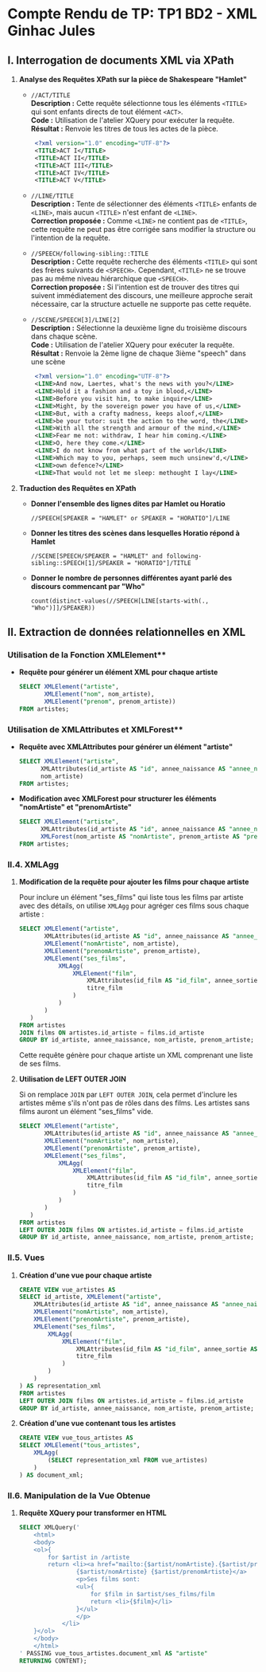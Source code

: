 # Compte Rendu de TP: TP1 BD2 - XML Ginhac Jules

## I. Interrogation de documents XML via XPath

1. **Analyse des Requêtes XPath sur la pièce de Shakespeare "Hamlet"**

   - `//ACT/TITLE`  
     **Description :** Cette requête sélectionne tous les éléments `<TITLE>` qui sont enfants directs de tout élément `<ACT>`.  
     **Code :** Utilisation de l'atelier XQuery pour exécuter la requête.  
     **Résultat :** Renvoie les titres de tous les actes de la pièce.
     ```xml
      <?xml version="1.0" encoding="UTF-8"?>
      <TITLE>ACT I</TITLE>
      <TITLE>ACT II</TITLE>
      <TITLE>ACT III</TITLE>
      <TITLE>ACT IV</TITLE>
      <TITLE>ACT V</TITLE>
     ```

   - `//LINE/TITLE`  
     **Description :** Tente de sélectionner des éléments `<TITLE>` enfants de `<LINE>`, mais aucun `<TITLE>` n'est enfant de `<LINE>`.  
     **Correction proposée :** Comme `<LINE>` ne contient pas de `<TITLE>`, cette requête ne peut pas être corrigée sans modifier la structure ou l'intention de la requête.  

   - `//SPEECH/following-sibling::TITLE`  
     **Description :** Cette requête recherche des éléments `<TITLE>` qui sont des frères suivants de `<SPEECH>`. Cependant, `<TITLE>` ne se trouve pas au même niveau hiérarchique que `<SPEECH>`.  
     **Correction proposée :** Si l'intention est de trouver des titres qui suivent immédiatement des discours, une meilleure approche serait nécessaire, car la structure actuelle ne supporte pas cette requête.

   - `//SCENE/SPEECH[3]/LINE[2]`  
     **Description :** Sélectionne la deuxième ligne du troisième discours dans chaque scène.  
     **Code :** Utilisation de l'atelier XQuery pour exécuter la requête.  
     **Résultat :** Renvoie la 2ème ligne de chaque 3ième "speech" dans une scène
     ```xml
      <?xml version="1.0" encoding="UTF-8"?>
      <LINE>And now, Laertes, what's the news with you?</LINE>
      <LINE>Hold it a fashion and a toy in blood,</LINE>
      <LINE>Before you visit him, to make inquire</LINE>
      <LINE>Might, by the sovereign power you have of us,</LINE>
      <LINE>But, with a crafty madness, keeps aloof,</LINE>
      <LINE>be your tutor: suit the action to the word, the</LINE>
      <LINE>With all the strength and armour of the mind,</LINE>
      <LINE>Fear me not: withdraw, I hear him coming.</LINE>
      <LINE>O, here they come.</LINE>
      <LINE>I do not know from what part of the world</LINE>
      <LINE>Which may to you, perhaps, seem much unsinew'd,</LINE>
      <LINE>own defence?</LINE>
      <LINE>That would not let me sleep: methought I lay</LINE>
     ```

2. **Traduction des Requêtes en XPath**

   - **Donner l'ensemble des lignes dites par Hamlet ou Horatio**
     ```xpath
     //SPEECH[SPEAKER = "HAMLET" or SPEAKER = "HORATIO"]/LINE
     ```
   
   - **Donner les titres des scènes dans lesquelles Horatio répond à Hamlet**
     ```xpath
     //SCENE[SPEECH/SPEAKER = "HAMLET" and following-sibling::SPEECH[1]/SPEAKER = "HORATIO"]/TITLE
     ```
   
   - **Donner le nombre de personnes différentes ayant parlé des discours commencant par "Who"**
     ```xpath
     count(distinct-values(//SPEECH[LINE[starts-with(., "Who")]]/SPEAKER))
     ```

## II. Extraction de données relationnelles en XML

### Utilisation de la Fonction XMLElement**
   
   - **Requête pour générer un élément XML pour chaque artiste**
     ```sql
     SELECT XMLElement("artiste", 
            XMLElement("nom", nom_artiste),
            XMLElement("prenom", prenom_artiste))
     FROM artistes;
     ```

### Utilisation de XMLAttributes et XMLForest**
   
   - **Requête avec XMLAttributes pour générer un élément "artiste"**
     ```sql
     SELECT XMLElement("artiste",
           XMLAttributes(id_artiste AS "id", annee_naissance AS "annee_naissance"),
           nom_artiste)
     FROM artistes;
     ```

   - **Modification avec XMLForest pour structurer les éléments "nomArtiste" et "prenomArtiste"**
     ```sql
     SELECT XMLElement("artiste",
           XMLAttributes(id_artiste AS "id", annee_naissance AS "annee_naissance"),
           XMLForest(nom_artiste AS "nomArtiste", prenom_artiste AS "prenomArtiste"))
     FROM artistes;
     ```

### II.4. XMLAgg

1. **Modification de la requête pour ajouter les films pour chaque artiste**

   Pour inclure un élément "ses_films" qui liste tous les films par artiste avec des détails, on utilise `XMLAgg` pour agréger ces films sous chaque artiste :

   ```sql
   SELECT XMLElement("artiste",
          XMLAttributes(id_artiste AS "id", annee_naissance AS "annee_naissance"),
          XMLElement("nomArtiste", nom_artiste),
          XMLElement("prenomArtiste", prenom_artiste),
          XMLElement("ses_films",
              XMLAgg(
                  XMLElement("film",
                      XMLAttributes(id_film AS "id_film", annee_sortie AS "annee_sortie"),
                      titre_film
                  )
              )
          )
      )
   FROM artistes
   JOIN films ON artistes.id_artiste = films.id_artiste
   GROUP BY id_artiste, annee_naissance, nom_artiste, prenom_artiste;
   ```

   Cette requête génère pour chaque artiste un XML comprenant une liste de ses films.

2. **Utilisation de LEFT OUTER JOIN**

   Si on remplace `JOIN` par `LEFT OUTER JOIN`, cela permet d'inclure les artistes même s'ils n'ont pas de rôles dans des films. Les artistes sans films auront un élément "ses_films" vide.

   ```sql
   SELECT XMLElement("artiste",
          XMLAttributes(id_artiste AS "id", annee_naissance AS "annee_naissance"),
          XMLElement("nomArtiste", nom_artiste),
          XMLElement("prenomArtiste", prenom_artiste),
          XMLElement("ses_films",
              XMLAgg(
                  XMLElement("film",
                      XMLAttributes(id_film AS "id_film", annee_sortie AS "annee_sortie"),
                      titre_film
                  )
              )
          )
      )
   FROM artistes
   LEFT OUTER JOIN films ON artistes.id_artiste = films.id_artiste
   GROUP BY id_artiste, annee_naissance, nom_artiste, prenom_artiste;
   ```

### II.5. Vues

1. **Création d'une vue pour chaque artiste**

   ```sql
   CREATE VIEW vue_artistes AS
   SELECT id_artiste, XMLElement("artiste",
       XMLAttributes(id_artiste AS "id", annee_naissance AS "annee_naissance"),
       XMLElement("nomArtiste", nom_artiste),
       XMLElement("prenomArtiste", prenom_artiste),
       XMLElement("ses_films",
           XMLAgg(
               XMLElement("film",
                   XMLAttributes(id_film AS "id_film", annee_sortie AS "annee_sortie"),
                   titre_film
               )
           )
       )
   ) AS representation_xml
   FROM artistes
   LEFT OUTER JOIN films ON artistes.id_artiste = films.id_artiste
   GROUP BY id_artiste, annee_naissance, nom_artiste, prenom_artiste;
   ```

2. **Création d'une vue contenant tous les artistes**

   ```sql
   CREATE VIEW vue_tous_artistes AS
   SELECT XMLElement("tous_artistes",
       XMLAgg(
           (SELECT representation_xml FROM vue_artistes)
       )
   ) AS document_xml;
   ```

### II.6. Manipulation de la Vue Obtenue

1. **Requête XQuery pour transformer en HTML**

   ```sql
   SELECT XMLQuery('
       <html>
       <body>
       <ol>{
           for $artist in /artiste
           return <li><a href="mailto:{$artist/nomArtiste}.{$artist/prenomArtiste}@aol.com">
                   {$artist/nomArtiste} {$artist/prenomArtiste}</a>
                   <p>Ses films sont:
                   <ul>{
                       for $film in $artist/ses_films/film
                       return <li>{$film}</li>
                   }</ul>
                   </p>
               </li>
       }</ol>
       </body>
       </html>
   ' PASSING vue_tous_artistes.document_xml AS "artiste"
   RETURNING CONTENT);
   ```

